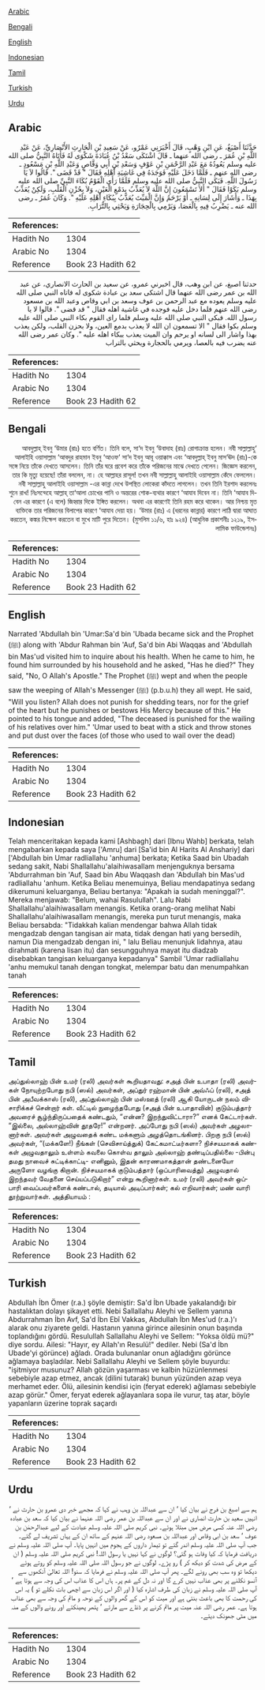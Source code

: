 [Arabic](#arabic)

[Bengali](#bengali)

[English](#english)

[Indonesian](#indonesian)

[Tamil](#tamil)

[Turkish](#turkish)

[Urdu](#urdu)

## Arabic


<div dir="rtl" lang="ar" style={{fontSize:'larger',backgroundColor:'#f8f9fa',padding:20}}>
حَدَّثَنَا أَصْبَغُ، عَنِ ابْنِ وَهْبٍ، قَالَ أَخْبَرَنِي عَمْرٌو، عَنْ سَعِيدِ بْنِ الْحَارِثِ الأَنْصَارِيِّ، عَنْ عَبْدِ اللَّهِ بْنِ عُمَرَ ـ رضى الله عنهما ـ قَالَ اشْتَكَى سَعْدُ بْنُ عُبَادَةَ شَكْوَى لَهُ فَأَتَاهُ النَّبِيُّ صلى الله عليه وسلم يَعُودُهُ مَعَ عَبْدِ الرَّحْمَنِ بْنِ عَوْفٍ وَسَعْدِ بْنِ أَبِي وَقَّاصٍ وَعَبْدِ اللَّهِ بْنِ مَسْعُودٍ ـ رضى الله عنهم ـ فَلَمَّا دَخَلَ عَلَيْهِ فَوَجَدَهُ فِي غَاشِيَةِ أَهْلِهِ فَقَالَ ‏"‏ قَدْ قَضَى ‏"‏‏.‏ قَالُوا لاَ يَا رَسُولَ اللَّهِ‏.‏ فَبَكَى النَّبِيُّ صلى الله عليه وسلم فَلَمَّا رَأَى الْقَوْمُ بُكَاءَ النَّبِيِّ صلى الله عليه وسلم بَكَوْا فَقَالَ ‏"‏ أَلاَ تَسْمَعُونَ إِنَّ اللَّهَ لاَ يُعَذِّبُ بِدَمْعِ الْعَيْنِ، وَلاَ بِحُزْنِ الْقَلْبِ، وَلَكِنْ يُعَذِّبُ بِهَذَا ـ وَأَشَارَ إِلَى لِسَانِهِ ـ أَوْ يَرْحَمُ وَإِنَّ الْمَيِّتَ يُعَذَّبُ بِبُكَاءِ أَهْلِهِ عَلَيْهِ ‏"‏‏.‏ وَكَانَ عُمَرُ ـ رضى الله عنه ـ يَضْرِبُ فِيهِ بِالْعَصَا، وَيَرْمِي بِالْحِجَارَةِ وَيَحْثِي بِالتُّرَابِ‏.‏
</div>
<div style={{backgroundColor:'#f8f9fa',padding:20, marginBottom: 10}}><table> <thead> <tr> <th>References:</th> <th></th> </tr> </thead> <tbody><tr><td>Hadith No</td><td>1304</td></tr><tr><td>Arabic No</td><td>1304</td></tr><tr><td>Reference</td><td>Book 23 Hadith 62</td></tr></tbody></table></div>


<div dir="rtl" lang="ar" style={{fontSize:'larger',backgroundColor:'#f8f9fa',padding:20}}>
حدثنا اصبغ، عن ابن وهب، قال اخبرني عمرو، عن سعيد بن الحارث الانصاري، عن عبد الله بن عمر رضى الله عنهما قال اشتكى سعد بن عبادة شكوى له فاتاه النبي صلى الله عليه وسلم يعوده مع عبد الرحمن بن عوف وسعد بن ابي وقاص وعبد الله بن مسعود رضى الله عنهم فلما دخل عليه فوجده في غاشية اهله فقال " قد قضى ". قالوا لا يا رسول الله. فبكى النبي صلى الله عليه وسلم فلما راى القوم بكاء النبي صلى الله عليه وسلم بكوا فقال " الا تسمعون ان الله لا يعذب بدمع العين، ولا بحزن القلب، ولكن يعذب بهذا واشار الى لسانه او يرحم وان الميت يعذب ببكاء اهله عليه ". وكان عمر رضى الله عنه يضرب فيه بالعصا، ويرمي بالحجارة ويحثي بالتراب
</div>
<div style={{backgroundColor:'#f8f9fa',padding:20, marginBottom: 10}}><table> <thead> <tr> <th>References:</th> <th></th> </tr> </thead> <tbody><tr><td>Hadith No</td><td>1304</td></tr><tr><td>Arabic No</td><td>1304</td></tr><tr><td>Reference</td><td>Book 23 Hadith 62</td></tr></tbody></table></div>

## Bengali


<div dir="rtl" lang="bn" style={{fontSize:'larger',backgroundColor:'#f8f9fa',padding:20}}>
‘আবদুল্লাহ্ ইবনু ‘উমার (রাঃ) হতে বর্ণিত। তিনি বলে, সা‘দ ইবনু ‘উবাদাহ (রাঃ) রোগাক্রান্ত হলেন। নবী সাল্লাল্লাহু আলাইহি ওয়াসাল্লাম ‘আবদুর রাহমান ইবনু ‘আওফ‘ সা‘দ ইবনু আবূ ওয়াক্কাস এবং ‘আবদুল্লাহ্ ইবনু মাস‘ঊদ (রাঃ)-কে সঙ্গে নিয়ে তাঁকে দেখতে আসলেন। তিনি তাঁর ঘরে প্রবেশ করে তাঁকে পরিজনের মাঝে দেখতে পেলেন। জিজ্ঞেস করলেন, তার কি মৃত্যু হয়েছে! তাঁরা বললেন, না। হে আল্লাহর রাসূল! তখন নবী সাল্লাল্লাহু আলাইহি ওয়াসাল্লাম কেঁদে ফেললেন। নবী সাল্লাল্লাহু আলাইহি ওয়াসাল্লাম -এর কান্না দেখে উপস্থিত লোকেরা কাঁদতে লাগলেন। তখন তিনি ইরশাদ করলেনঃ শুনে রাখ! নিঃসন্দেহে আল্লাহ্ তা‘আলা চোখের পানি ও অন্তরের শোক-ব্যথার কারণে ‘আযাব দিবেন না। তিনি ‘আযাব দিবেন এর কারণে (এ বলে) জিহ্বার দিকে ইঙ্গিত করলেন। অথবা এর কারণেই তিনি রহম করে থাকেন। আর নিশ্চয় মৃত ব্যক্তিকে তার পরিজনের বিলাপের কারণে ‘আযাব দেয়া হয়। ‘উমার (রাঃ) এ (ধরনের কান্নার) কারণে লাঠি দ্বারা আঘাত করতেন, কঙ্কর নিক্ষেপ করতেন বা মুখে মাটি পুরে দিতেন। (মুসলিম ১১/৬, হাঃ ৯২৪) (আধুনিক প্রকাশনীঃ ১২১৯, ইসলামিক ফাউন্ডেশনঃ)
</div>
<div style={{backgroundColor:'#f8f9fa',padding:20, marginBottom: 10}}><table> <thead> <tr> <th>References:</th> <th></th> </tr> </thead> <tbody><tr><td>Hadith No</td><td>1304</td></tr><tr><td>Arabic No</td><td>1304</td></tr><tr><td>Reference</td><td>Book 23 Hadith 62</td></tr></tbody></table></div>

## English


<div dir="ltr" lang="en" style={{fontSize:'larger',backgroundColor:'#f8f9fa',padding:20}}>
Narrated 'Abdullah bin 'Umar:Sa'd bin 'Ubada became sick and the Prophet (ﷺ) along with 'Abdur Rahman bin 'Auf, Sa'd bin Abi Waqqas and 'Abdullah bin Mas'ud visited him to inquire about his health. When he came to him, he found him surrounded by his household and he asked, "Has he died?" They said, "No, O Allah's Apostle." The Prophet (ﷺ) wept and when the people saw the weeping of Allah's Messenger (ﷺ) (p.b.u.h) they all wept. He said, "Will you listen? Allah does not punish for shedding tears, nor for the grief of the heart but he punishes or bestows His Mercy because of this." He pointed to his tongue and added, "The deceased is punished for the wailing of his relatives over him." 'Umar used to beat with a stick and throw stones and put dust over the faces (of those who used to wail over the dead)
</div>
<div style={{backgroundColor:'#f8f9fa',padding:20, marginBottom: 10}}><table> <thead> <tr> <th>References:</th> <th></th> </tr> </thead> <tbody><tr><td>Hadith No</td><td>1304</td></tr><tr><td>Arabic No</td><td>1304</td></tr><tr><td>Reference</td><td>Book 23 Hadith 62</td></tr></tbody></table></div>

## Indonesian


<div dir="ltr" lang="id" style={{fontSize:'larger',backgroundColor:'#f8f9fa',padding:20}}>
Telah menceritakan kepada kami [Ashbagh] dari [Ibnu Wahb] berkata, telah mengabarkan kepada saya ['Amru] dari [Sa'id bin Al Harits Al Anshariy] dari ['Abdullah bin Umar radliallahu 'anhuma] berkata; Ketika Saad bin Ubadah sedang sakit, Nabi Shallallahu'alaihiwasallam menjenguknya bersama 'Abdurrahman bin 'Auf, Saad bin Abu Waqqash dan 'Abdullah bin Mas'ud radliallahu 'anhum. Ketika Beliau menemuinya, Beliau mendapatinya sedang dikerumuni keluarganya, Beliau bertanya: "Apakah ia sudah meninggal?". Mereka menjawab: "Belum, wahai Rasulullah". Lalu Nabi Shallallahu'alaihiwasallam menangis. Ketika orang-orang melihat Nabi Shallallahu'alaihiwasallam menangis, mereka pun turut menangis, maka Beliau bersabda: "Tidakkah kalian mendengar bahwa Allah tidak mengadzab dengan tangisan air mata, tidak dengan hati yang bersedih, namun Dia mengadzab dengan ini, " lalu Beliau menunjuk lidahnya, atau dirahmati (karena lisan itu) dan sesungguhnya mayat itu diadzab disebabkan tangisan keluarganya kepadanya" Sambil 'Umar radliallahu 'anhu memukul tanah dengan tongkat, melempar batu dan menumpahkan tanah
</div>
<div style={{backgroundColor:'#f8f9fa',padding:20, marginBottom: 10}}><table> <thead> <tr> <th>References:</th> <th></th> </tr> </thead> <tbody><tr><td>Hadith No</td><td>1304</td></tr><tr><td>Arabic No</td><td>1304</td></tr><tr><td>Reference</td><td>Book 23 Hadith 62</td></tr></tbody></table></div>

## Tamil


<div dir="ltr" lang="ta" style={{fontSize:'larger',backgroundColor:'#f8f9fa',padding:20}}>
அப்துல்லாஹ் பின் உமர் (ரலி) அவர்கள் கூறியதாவது: சஅத் பின் உபாதா (ரலி) அவர்கள் நோயுற்றபோது நபி (ஸல்) அவர்கள், அப்துர் ரஹ்மான் பின் அவ்ஃப் (ரலி), சஅத் பின் அபீவக்காஸ் (ரலி), அப்துல்லாஹ் பின் மஸ்ஊத் (ரலி) ஆகி யோருடன் நலம் விசாரிக்கச் சென்றார் கள். வீட்டில் நுழைந்தபோது (சஅத் பின் உபாதாவின்) குடும்பத்தார் அவரைச் சூழ்ந்திருப்பதைக் கண்டதும், “என்ன? இறந்துவிட்டாரா?” எனக் கேட்டார்கள். “இல்லை, அல்லாஹ்வின் தூதரே!” என்றனர். அப்போது நபி (ஸல்) அவர்கள் அழலானார்கள். அவர்கள் அழுவதைக் கண்ட மக்களும் அழத்தொடங்கினர். பிறகு நபி (ஸல்) அவர்கள், “(மக்களே!) நீங்கள் (செவிசாய்த்துக்) கேட்கமாட்டீர்களா? நிச்சயமாகக் கண்கள் அழுவதாலும் உள்ளம் கவலை கொள்வ தாலும் அல்லாஹ் தண்டிப்பதில்லை -பின்பு தமது நாவைச் சுட்டிக்காட்டி- எனினும், இதன் காரணமாகத்தான் தண்டனையோ அருளோ வழங்கு கிறான். நிச்சயமாகக் குடும்பத்தார் (ஒப்பாரிவைத்து) அழுவதால் இறந்தவர் வேதனை செய்யப்படுகிறார்” என்று கூறினார்கள். உமர் (ரலி) அவர்கள் ஒப்பாரி வைப்பவர்களைக் கண்டால், தடியால் அடிப்பார்கள்; கல் எறிவார்கள்; மண் வாரி தூற்றுவார்கள். அத்தியாயம் :
</div>
<div style={{backgroundColor:'#f8f9fa',padding:20, marginBottom: 10}}><table> <thead> <tr> <th>References:</th> <th></th> </tr> </thead> <tbody><tr><td>Hadith No</td><td>1304</td></tr><tr><td>Arabic No</td><td>1304</td></tr><tr><td>Reference</td><td>Book 23 Hadith 62</td></tr></tbody></table></div>

## Turkish


<div dir="ltr" lang="tr" style={{fontSize:'larger',backgroundColor:'#f8f9fa',padding:20}}>
Abdullah İbn Ömer (r.a.) şöyle demiştir: Sa'd İbn Ubade yakalandığı bir hastalıktan dolayı şikayet etti. Nebi Sallallahu Aleyhi ve Sellem yanına Abdurrahman İbn Avf, Sa'd İbn Ebî Vakkas, Abdullah İbn Mes'ud (r.a.)'ı alarak onu ziyarete geldi. Hastanın yanına girince ailesinin onun başında toplandığını gördü. Resulullah Sallallahu Aleyhi ve Sellem: "Yoksa öldü mü?" diye sordu. Ailesi: "Hayır, ey Allah'ın Resulü!" dediler. Nebi (Sa'd İbn Ubade'yi görünce) ağladı. Orada bulunanlar onun ağladığını görünce ağlamaya başladılar. Nebi Sallallahu Aleyhi ve Sellem şöyle buyurdu: "işitmiyor musunuz? Allah gözün yaşarması ve kalbin hüzünlenmesi sebebiyle azap etmez, ancak (dilini tutarak) bunun yüzünden azap veya merhamet eder. Ölü, ailesinin kendisi için (feryat ederek) ağlaması sebebiyle azap görür." Ömer, feryat ederek ağlayanlara sopa ile vurur, taş atar, böyle yapanların üzerine toprak saçardı
</div>
<div style={{backgroundColor:'#f8f9fa',padding:20, marginBottom: 10}}><table> <thead> <tr> <th>References:</th> <th></th> </tr> </thead> <tbody><tr><td>Hadith No</td><td>1304</td></tr><tr><td>Arabic No</td><td>1304</td></tr><tr><td>Reference</td><td>Book 23 Hadith 62</td></tr></tbody></table></div>

## Urdu


<div dir="rtl" lang="ur" style={{fontSize:'larger',backgroundColor:'#f8f9fa',padding:20}}>
ہم سے اصبغ بن فرج نے بیان کیا ‘ ان سے عبداللہ بن وہب نے کہا کہ مجھے خبر دی عمرو بن حارث نے ‘ انہیں سعید بن حارث انصاری نے اور ان سے عبداللہ بن عمر رضی اللہ عنہما نے بیان کیا کہ سعد بن عبادہ رضی اللہ عنہ کسی مرض میں مبتلا ہوئے۔ نبی کریم صلی اللہ علیہ وسلم عیادت کے لیے عبدالرحمٰن بن عوف ‘ سعد بن ابی وقاص اور عبداللہ بن مسعود رضی اللہ عنہم کے ساتھ ان کے یہاں تشریف لے گئے۔ جب آپ صلی اللہ علیہ وسلم اندر گئے تو تیمار داروں کے ہجوم میں انہیں پایا۔ آپ صلی اللہ علیہ وسلم نے دریافت فرمایا کہ کیا وفات ہو گئی؟ لوگوں نے کہا نہیں یا رسول اللہ! نبی کریم صلی اللہ علیہ وسلم ( ان کے مرض کی شدت کو دیکھ کر ) رو پڑے۔ لوگوں نے جو رسول اللہ صلی اللہ علیہ وسلم کو روتے ہوئے دیکھا تو وہ سب بھی رونے لگے۔ پھر آپ صلی اللہ علیہ وسلم نے فرمایا کہ سنو! اللہ تعالیٰ آنکھوں سے آنسو نکلنے پر بھی عذاب نہیں کرے گا اور نہ دل کے غم پر۔ ہاں اس کا عذاب اس کی وجہ سے ہوتا ہے ‘ آپ صلی اللہ علیہ وسلم نے زبان کی طرف اشارہ کیا ( اور اگر اس زبان سے اچھی بات نکلے تو ) یہ اس کی رحمت کا بھی باعث بنتی ہے اور میت کو اس کے گھر والوں کے نوحہ و ماتم کی وجہ سے بھی عذاب ہوتا ہے۔ عمر رضی اللہ عنہ میت پر ماتم کرنے پر ڈنڈے سے مارتے ‘ پتھر پھینکتے اور رونے والوں کے منہ میں مٹی جھونک دیتے۔
</div>
<div style={{backgroundColor:'#f8f9fa',padding:20, marginBottom: 10}}><table> <thead> <tr> <th>References:</th> <th></th> </tr> </thead> <tbody><tr><td>Hadith No</td><td>1304</td></tr><tr><td>Arabic No</td><td>1304</td></tr><tr><td>Reference</td><td>Book 23 Hadith 62</td></tr></tbody></table></div>